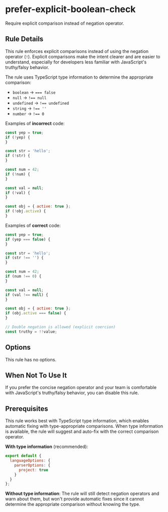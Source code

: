 # prefer-explicit-boolean-check

Require explicit comparison instead of negation operator.

## Rule Details

This rule enforces explicit comparisons instead of using the negation operator (`!`). Explicit comparisons make the intent clearer and are easier to understand, especially for developers less familiar with JavaScript's truthy/falsy behavior.

The rule uses TypeScript type information to determine the appropriate comparison:

- `boolean` → `=== false`
- `null` → `!== null`
- `undefined` → `!== undefined`
- `string` → `!== ''`
- `number` → `!== 0`

Examples of **incorrect** code:

```js
const yep = true;
if (!yep) {
}

const str = 'hello';
if (!str) {
}

const num = 42;
if (!num) {
}

const val = null;
if (!val) {
}

const obj = { active: true };
if (!obj.active) {
}
```

Examples of **correct** code:

```js
const yep = true;
if (yep === false) {
}

const str = 'hello';
if (str !== '') {
}

const num = 42;
if (num !== 0) {
}

const val = null;
if (val !== null) {
}

const obj = { active: true };
if (obj.active === false) {
}

// Double negation is allowed (explicit coercion)
const truthy = !!value;
```

## Options

This rule has no options.

## When Not To Use It

If you prefer the concise negation operator and your team is comfortable with JavaScript's truthy/falsy behavior, you can disable this rule.

## Prerequisites

This rule works best with TypeScript type information, which enables automatic fixing with type-appropriate comparisons. When type information is available, the rule will suggest and auto-fix with the correct comparison operator.

**With type information** (recommended):

```js
export default {
  languageOptions: {
    parserOptions: {
      project: true
    }
  }
};
```

**Without type information**: The rule will still detect negation operators and warn about them, but won't provide automatic fixes since it cannot determine the appropriate comparison without knowing the type.
